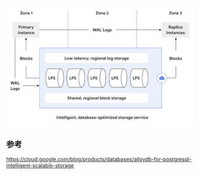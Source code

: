 
![](attachments/Pasted%20image%2020240512213533.png)

## 参考

https://cloud.google.com/blog/products/databases/alloydb-for-postgresql-intelligent-scalable-storage

